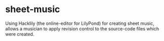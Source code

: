 # sheet-music

Using Hacklily (the online-editor for LilyPond) for creating sheet music, allows a musician to apply revision control to the source-code files which were created.
